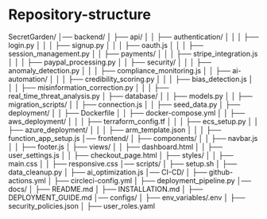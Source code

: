 # Repository-structure
SecretGarden/
│── backend/
│   ├── api/
│   │   ├── authentication/
│   │   │   ├── login.py
│   │   │   ├── signup.py
│   │   │   ├── oauth.js
│   │   │   ├── session_management.py
│   │   ├── payments/
│   │   │   ├── stripe_integration.js
│   │   │   ├── paypal_processing.py
│   │   ├── security/
│   │   │   ├── anomaly_detection.py
│   │   │   ├── compliance_monitoring.js
│   │   ├── ai-automation/
│   │   │   ├── credibility_scoring.py
│   │   │   ├── bias_detection.js
│   │   │   ├── misinformation_correction.py
│   │   │   ├── real_time_threat_analysis.py
│   ├── database/
│   │   ├── models.py
│   │   ├── migration_scripts/
│   │   ├── connection.js
│   │   ├── seed_data.py
│   ├── deployment/
│   │   ├── Dockerfile
│   │   ├── docker-compose.yml
│   │   ├── aws_deployment/
│   │   │   ├── terraform_config.tf
│   │   │   ├── ecs_setup.py
│   │   ├── azure_deployment/
│   │   │   ├── arm_template.json
│   │   │   ├── function_app_setup.js
│── frontend/
│   ├── components/
│   │   ├── navbar.js
│   │   ├── footer.js
│   ├── views/
│   │   ├── dashboard.html
│   │   ├── user_settings.js
│   │   ├── checkout_page.html
│   ├── styles/
│   │   ├── main.css
│   │   ├── responsive.css
│── scripts/
│   ├── setup.sh
│   ├── data_cleanup.py
│   ├── ai_optimization.js
│── CI-CD/
│   ├── github-actions.yml
│   ├── circleci-config.yml
│   ├── deployment_pipeline.py
│── docs/
│   ├── README.md
│   ├── INSTALLATION.md
│   ├── DEPLOYMENT_GUIDE.md
│── configs/
│   ├── env_variables/.env
│   ├── security_policies.json
│   ├── user_roles.yaml
